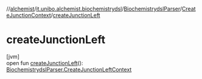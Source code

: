 //[alchemist](../../../../index.md)/[it.unibo.alchemist.biochemistrydsl](../../index.md)/[BiochemistrydslParser](../index.md)/[CreateJunctionContext](index.md)/[createJunctionLeft](create-junction-left.md)

# createJunctionLeft

[jvm]\
open fun [createJunctionLeft](create-junction-left.md)(): [BiochemistrydslParser.CreateJunctionLeftContext](../-create-junction-left-context/index.md)
